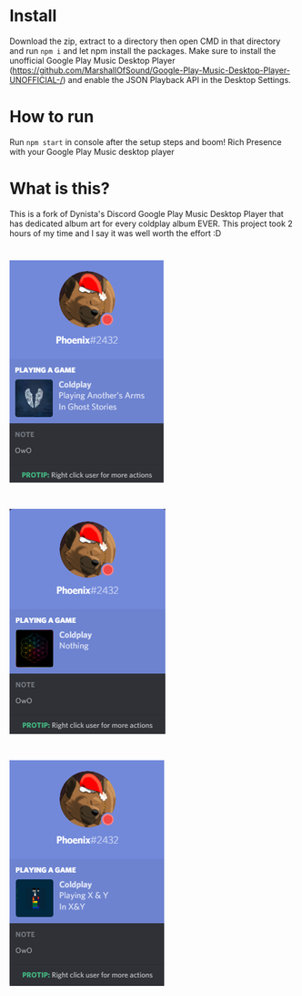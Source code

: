 # Install
Download the zip, extract to a directory then open CMD in that directory and run `npm i` and let npm install the packages.
Make sure to install the unofficial Google Play Music Desktop Player (https://github.com/MarshallOfSound/Google-Play-Music-Desktop-Player-UNOFFICIAL-/) and enable the JSON Playback API in the Desktop Settings.

# How to run
Run `npm start` in console after the setup steps and boom! Rich Presence with your Google Play Music desktop player

# What is this?
This is a fork of Dynista's Discord Google Play Music Desktop Player that has dedicated album art for every coldplay album EVER. 
This project took 2 hours of my time and I say it was well worth the effort :D

# ![work1](https://github.com/Phoenixthedoggo/Discord-Google-Play-Music-Desktop-Player-Coldplay-Fork/blob/Coldplay/pictures/dis1.png)

# ![work1](https://github.com/Phoenixthedoggo/Discord-Google-Play-Music-Desktop-Player-Coldplay-Fork/blob/Coldplay/pictures/dis2.png)

# ![work1](https://github.com/Phoenixthedoggo/Discord-Google-Play-Music-Desktop-Player-Coldplay-Fork/blob/Coldplay/pictures/dis3.png)
